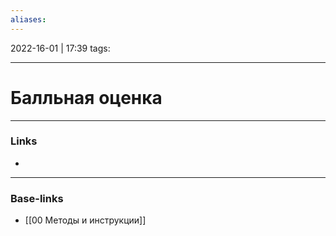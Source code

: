 ```yaml
---
aliases:
---
```

2022-16-01 | 17:39
tags: 
___

# Балльная оценка

___
### Links
- 

___
### Base-links
- [[00 Методы и инструкции]]

